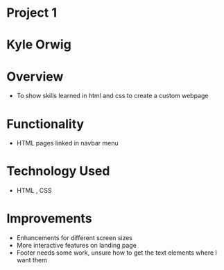 # Project 1
# Kyle Orwig
# Overview
- To show skills learned in html and css to create a custom webpage
# Functionality
- HTML pages linked in navbar menu
# Technology Used
- HTML , CSS
# Improvements
- Enhancements for different screen sizes
- More interactive features on landing page
- Footer needs some work, unsure how to get the text elements where I want them